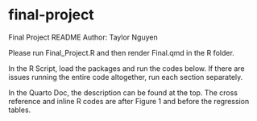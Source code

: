 # final-project
Final Project README Author: Taylor Nguyen

Please run Final_Project.R and then render Final.qmd in the R folder.

In the R Script, load the packages and run the codes below. If there are issues running the entire code altogether, run each section separately.

In the Quarto Doc, the description can be found at the top. The cross reference and inline R codes are after Figure 1 and before the regression tables.
